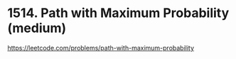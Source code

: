 # 1514. Path with Maximum Probability (medium)

https://leetcode.com/problems/path-with-maximum-probability
